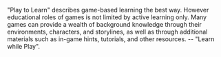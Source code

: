 "Play to Learn" describes game-based learning the best way. However educational roles of games is not limited by active learning only. Many games can provide a wealth of background knowledge through their environments, characters, and storylines, as well as through additional materials such as in-game hints, tutorials, and other resources. -- "Learn while Play". 